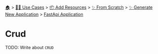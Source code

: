 <!--startTocHeader-->
[🏠](../../../../../README.md) > [👷🏽 Use Cases](../../../../README.md) > [📦 Add Resources](../../../README.md) > [✨ From Scratch](../../README.md) > [✨ Generate New Application](../README.md) > [FastApi Application](README.md)
# Crud
<!--endTocHeader-->
TODO: Write about `CRUD`
<!--startTocSubtopic-->
<!--endTocSubtopic-->